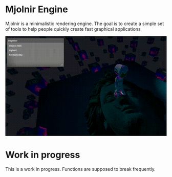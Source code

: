 # Mjolnir Engine

Mjolnir is a minimalistic rendering engine. The goal is to create a simple set of tools to help people quickly create fast graphical applications

![](./readme/cesium-man.gif)

# Work in progress

This is a work in progress. Functions are supposed to break frequently.
